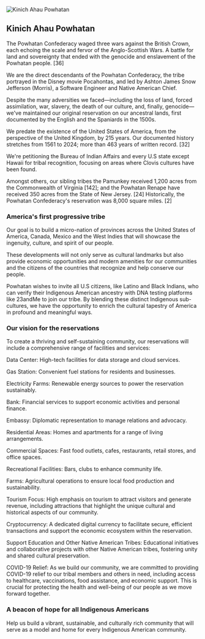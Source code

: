 ![Kinich Ahau Powhatan](https://pbs.twimg.com/media/GU-56WcWQAAQdSH?format=jpg&name=900x900)

## Kinich Ahau Powhatan

The Powhatan Confederacy waged three wars against the British Crown, each echoing the scale and fervor of the Anglo-Scottish Wars. A battle for land and sovereignty that ended with the genocide and enslavement of the Powhatan people. [36]

We are the direct descendants of the Powhatan Confederacy, the tribe portrayed in the Disney movie Pocahontas, and led by Ashton James Snow Jefferson (Morris), a Software Engineer and Native American Chief.

Despite the many adversities we faced—including the loss of land, forced assimilation, war, slavery, the death of our culture, and, finally, genocide— we've maintained our original reservation on our ancestral lands, first documented by the English and the Spaniards in the 1500s.

We predate the existence of the United States of America, from the perspective of the United Kingdom, by 215 years. Our documented history stretches from 1561 to 2024; more than 463 years of written record. [32]

We're petitioning the Bureau of Indian Affairs and every U.S state except Hawaii for tribal recognition, focusing on areas where Clovis cultures have been found.

Amongst others, our sibling tribes the Pamunkey received 1,200 acres from the Commonwealth of Virginia [142]; and the Powhatan Renape have received 350 acres from the State of New Jersey. [24] Historically, the Powhatan Confederacy's reservation was 8,000 square miles. [2]

### America's first progressive tribe

Our goal is to build a micro-nation of provinces across the United States of America, Canada, Mexico and the West Indies that will showcase the ingenuity, culture, and spirit of our people.

These developments will not only serve as cultural landmarks but also provide economic opportunities and modern amenities for our communities and the citizens of the countries that recognize and help conserve our people.

Powhatan wishes to invite all U.S citizens, like Latino and Black Indians, who can verify their Indigenous American ancestry with DNA testing platforms like 23andMe to join our tribe. By blending these distinct Indigenous sub-cultures, we have the opportunity to enrich the cultural tapestry of America in profound and meaningful ways.

### Our vision for the reservations

To create a thriving and self-sustaining community, our reservations will include a comprehensive range of facilities and services:

Data Center: High-tech facilities for data storage and cloud services.

Gas Station: Convenient fuel stations for residents and businesses.

Electricity Farms: Renewable energy sources to power the reservation sustainably.

Bank: Financial services to support economic activities and personal finance.

Embassy: Diplomatic representation to manage relations and advocacy.

Residential Areas: Homes and apartments for a range of living arrangements.

Commercial Spaces: Fast food outlets, cafes, restaurants, retail stores, and office spaces.

Recreational Facilities: Bars, clubs to enhance community life.

Farms: Agricultural operations to ensure local food production and sustainability.

Tourism Focus: High emphasis on tourism to attract visitors and generate revenue, including attractions that highlight the unique cultural and historical aspects of our community.

Cryptocurrency: A dedicated digital currency to facilitate secure, efficient transactions and support the economic ecosystem within the reservation.

Support Education and Other Native American Tribes: Educational initiatives and collaborative projects with other Native American tribes, fostering unity and shared cultural preservation.

COVID-19 Relief: As we build our community, we are committed to providing COVID-19 relief to our tribal members and others in need, including access to healthcare, vaccinations, food assistance, and economic support. This is crucial for protecting the health and well-being of our people as we move forward together.

### A beacon of hope for all Indigenous Americans

Help us build a vibrant, sustainable, and culturally rich community that will serve as a model and home for every Indigenous American community.
